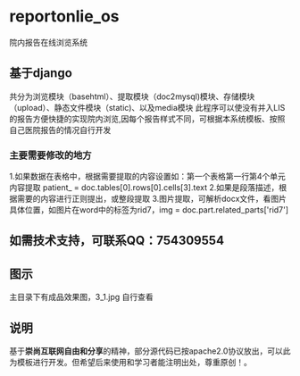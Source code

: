 # reportonlie_os
院内报告在线浏览系统

## 基于django
共分为浏览模块（basehtml）、提取模块（doc2mysql)模块、存储模块（upload）、静态文件模块（static)、以及media模块
此程序可以使没有并入LIS的报告方便快捷的实现院内浏览,因每个报告样式不同，可根据本系统模板、按照自己医院报告的情况自行开发
### 主要需要修改的地方
1.如果数据在表格中，根据需要提取的内容设置如：第一个表格第一行第4个单元内容提取 patient_ = doc.tables[0].rows[0].cells[3].text
2.如果是段落描述，根据需要的内容进行正则提出，或整段提取
3.图片提取，可解析docx文件，看图片具体位置，如图片在word中的标签为rid7，img = doc.part.related_parts['rid7']
## 如需技术支持，可联系QQ：754309554

## 图示 
主目录下有成品效果图，3_1.jpg   自行查看

## 说明
基于<b>崇尚互联网自由和分享</b>的精神，部分源代码已按apache2.0协议放出，可以此为模板进行开发。但希望后来使用和学习者能注明出处，尊重原创！。
